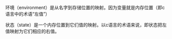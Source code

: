 环境（environment）是从名字到存储位置的映射。因为变量就是内存位置（即c语言中的术语“左值”）

状态（state）是一个内存位置到它们值的映射。以c语言的术语来说，即状态把左值映射为它们相应的右值。

